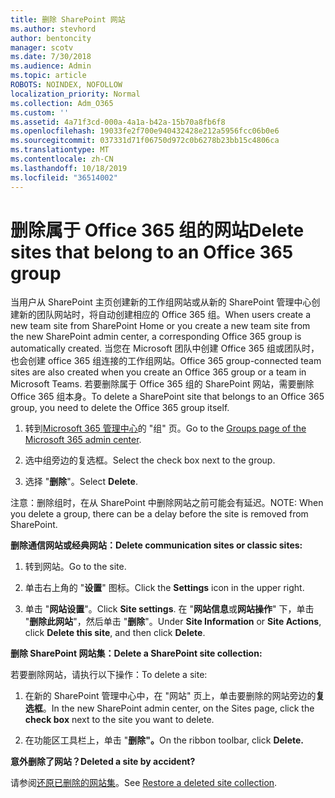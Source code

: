 ```yaml
---
title: 删除 SharePoint 网站
ms.author: stevhord
author: bentoncity
manager: scotv
ms.date: 7/30/2018
ms.audience: Admin
ms.topic: article
ROBOTS: NOINDEX, NOFOLLOW
localization_priority: Normal
ms.collection: Adm_O365
ms.custom: ''
ms.assetid: 4a71f3cd-000a-4a1a-b42a-15b70a8fb6f8
ms.openlocfilehash: 19033fe2f700e940432428e212a5956fcc06b0e6
ms.sourcegitcommit: 037331d71f06750d972c0b6278b23bb15c4806ca
ms.translationtype: MT
ms.contentlocale: zh-CN
ms.lasthandoff: 10/18/2019
ms.locfileid: "36514002"
---
```

# <a name="delete-sites-that-belong-to-an-office-365-group"></a><span data-ttu-id="d0a47-102">删除属于 Office 365 组的网站</span><span class="sxs-lookup"><span data-stu-id="d0a47-102">Delete sites that belong to an Office 365 group</span></span>

<span data-ttu-id="d0a47-103">当用户从 SharePoint 主页创建新的工作组网站或从新的 SharePoint 管理中心创建新的团队网站时，将自动创建相应的 Office 365 组。</span><span class="sxs-lookup"><span data-stu-id="d0a47-103">When users create a new team site from SharePoint Home or you create a new team site from the new SharePoint admin center, a corresponding Office 365 group is automatically created.</span></span> <span data-ttu-id="d0a47-104">当您在 Microsoft 团队中创建 Office 365 组或团队时，也会创建 office 365 组连接的工作组网站。</span><span class="sxs-lookup"><span data-stu-id="d0a47-104">Office 365 group-connected team sites are also created when you create an Office 365 group or a team in Microsoft Teams.</span></span> <span data-ttu-id="d0a47-105">若要删除属于 Office 365 组的 SharePoint 网站，需要删除 Office 365 组本身。</span><span class="sxs-lookup"><span data-stu-id="d0a47-105">To delete a SharePoint site that belongs to an Office 365 group, you need to delete the Office 365 group itself.</span></span> 
  
1. <span data-ttu-id="d0a47-106">转到[Microsoft 365 管理中心](https://portal.office.com/adminportal/home#/groups)的 "组" 页。</span><span class="sxs-lookup"><span data-stu-id="d0a47-106">Go to the [Groups page of the Microsoft 365 admin center](https://portal.office.com/adminportal/home#/groups).</span></span>
    
2. <span data-ttu-id="d0a47-107">选中组旁边的复选框。</span><span class="sxs-lookup"><span data-stu-id="d0a47-107">Select the check box next to the group.</span></span>
    
3. <span data-ttu-id="d0a47-108">选择 "**删除**"。</span><span class="sxs-lookup"><span data-stu-id="d0a47-108">Select **Delete**.</span></span>
    
<span data-ttu-id="d0a47-109">注意：删除组时，在从 SharePoint 中删除网站之前可能会有延迟。</span><span class="sxs-lookup"><span data-stu-id="d0a47-109">NOTE: When you delete a group, there can be a delay before the site is removed from SharePoint.</span></span>
  
<span data-ttu-id="d0a47-110">**删除通信网站或经典网站：**</span><span class="sxs-lookup"><span data-stu-id="d0a47-110">**Delete communication sites or classic sites:**</span></span>

1. <span data-ttu-id="d0a47-111">转到网站。</span><span class="sxs-lookup"><span data-stu-id="d0a47-111">Go to the site.</span></span>
  
2. <span data-ttu-id="d0a47-112">单击右上角的 "**设置**" 图标。</span><span class="sxs-lookup"><span data-stu-id="d0a47-112">Click the **Settings** icon in the upper right.</span></span> 
  
3. <span data-ttu-id="d0a47-113">单击 "**网站设置**"。</span><span class="sxs-lookup"><span data-stu-id="d0a47-113">Click **Site settings**.</span></span> <span data-ttu-id="d0a47-114">在 "**网站信息**或**网站操作**" 下，单击 "**删除此网站**"，然后单击 "**删除**"。</span><span class="sxs-lookup"><span data-stu-id="d0a47-114">Under **Site Information** or **Site Actions**, click **Delete this site**, and then click **Delete**.</span></span>
  
<span data-ttu-id="d0a47-115">**删除 SharePoint 网站集：**</span><span class="sxs-lookup"><span data-stu-id="d0a47-115">**Delete a SharePoint site collection:**</span></span>

<span data-ttu-id="d0a47-116">若要删除网站，请执行以下操作：</span><span class="sxs-lookup"><span data-stu-id="d0a47-116">To delete a site:</span></span>
  
1. <span data-ttu-id="d0a47-117">在新的 SharePoint 管理中心中，在 "网站" 页上，单击要删除的网站旁边的**复选框**。</span><span class="sxs-lookup"><span data-stu-id="d0a47-117">In the new SharePoint admin center, on the Sites page, click the **check box** next to the site you want to delete.</span></span> 
    
2. <span data-ttu-id="d0a47-118">在功能区工具栏上，单击 "**删除"。**</span><span class="sxs-lookup"><span data-stu-id="d0a47-118">On the ribbon toolbar, click **Delete.**</span></span>
    
<span data-ttu-id="d0a47-119">**意外删除了网站？**</span><span class="sxs-lookup"><span data-stu-id="d0a47-119">**Deleted a site by accident?**</span></span>

<span data-ttu-id="d0a47-120">请参阅[还原已删除的网站集](https://go.microsoft.com/fwlink/?linkid=867660)。</span><span class="sxs-lookup"><span data-stu-id="d0a47-120">See [Restore a deleted site collection](https://go.microsoft.com/fwlink/?linkid=867660).</span></span>
  

